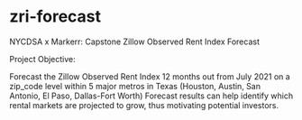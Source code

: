 # zri-forecast
NYCDSA x Markerr:  Capstone Zillow Observed Rent Index Forecast

Project Objective:

Forecast the Zillow Observed Rent Index 12 months out from July 2021 on a zip_code level within 5 major metros in Texas (Houston, Austin, San Antonio, El Paso, Dallas-Fort Worth)
Forecast results can help identify which rental markets are projected to grow, thus motivating potential investors.
